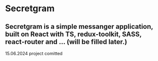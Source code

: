# Secretgram
Secretgram is a simple messanger application, built on React with TS, redux-toolkit, SASS, react-router and ... (will be filled later.)
---
15.06.2024 project comitted
